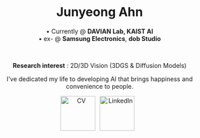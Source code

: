 <div align="center" style="width: 100%;">


  <h1>Junyeong Ahn</h1>   

• Currently @ <b>DAVIAN Lab, KAIST AI</b>  
• ex- @ <b>Samsung Electronics</b>, <b>dob Studio</b>


<br>

<strong>Research interest</strong> : 2D/3D Vision (3DGS & Diffusion Models)

I've dedicated my life to developing AI that brings happiness and convenience to people.





 <a href="https://drive.google.com/file/d/1YKHNbyDvM7qxtIf3dpFTjIQoSoJQfBbY/view?usp=sharing" target="_blank" style="display: inline-block; margin-right: 10px;">
  <img alt="CV" src ="https://img.shields.io/badge/CV-F2CC38.svg?&style=for-the-badge&logoColor=white" style="height: 80px;"/></a><a href="https://www.linkedin.com/in/junyeong-ahn-804571204/" target="_blank" style="display: inline-block; margin-right: 10px;"><img alt="LinkedIn" src ="https://img.shields.io/badge/LinkedIn-0A66C2.svg?&style=for-the-badge&logoColor=white" style="height: 80px;"/></a>


  <!-- <a href="https://velog.io/@hewas1230/posts/" target="_blank" style="display: inline-block; margin-right: 10px;"><img alt="Velog" src ="https://img.shields.io/badge/Velog-0AC18E.svg?&style=for-the-badge&logoColor=white" style="height: 80px;"/></a><a href="https://justin4ai.tistory.com/" target="_blank" style="display: inline-block; margin-right: 10px;"><img alt="Tistory" src ="https://img.shields.io/badge/TisTory-fe594a.svg?&style=for-the-badge&logoColor=white" style="height: 80px;"/></a> -->

</div>